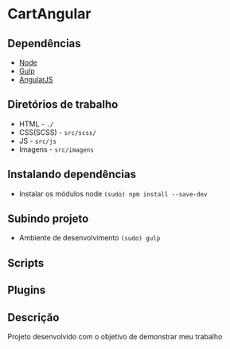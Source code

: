 # CartAngular

## Dependências
- [Node]()
- [Gulp]()
- [AngularJS]()


## Diretórios de trabalho
- HTML - `./`
- CSS(SCSS) - `src/scss/`
- JS - `src/js`
- Imagens - `src/imagens`

## Instalando dependências
- Instalar os módulos node `(sudo) npm install --save-dev`

## Subindo projeto
- Ambiente de desenvolvimento `(sudo) gulp`

## Scripts

## Plugins

## Descrição

Projeto desenvolvido com o objetivo de demonstrar meu trabalho
